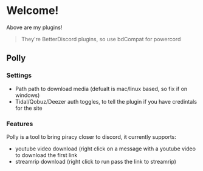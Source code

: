 # Welcome!
Above are my plugins!
> They're BetterDiscord plugins, so use bdCompat for powercord
## Polly
### Settings
- Path path to download media (defualt is mac/linux based, so fix if on windows)
- Tidal/Qobuz/Deezer auth toggles, to tell the plugin if you have credintals for the site
### Features
Polly is a tool to bring piracy closer to discord, it currently supports:
- youtube video download (right click on a message with a youtube video to download the first link
- streamrip download (right click to run pass the link to streamrip)
